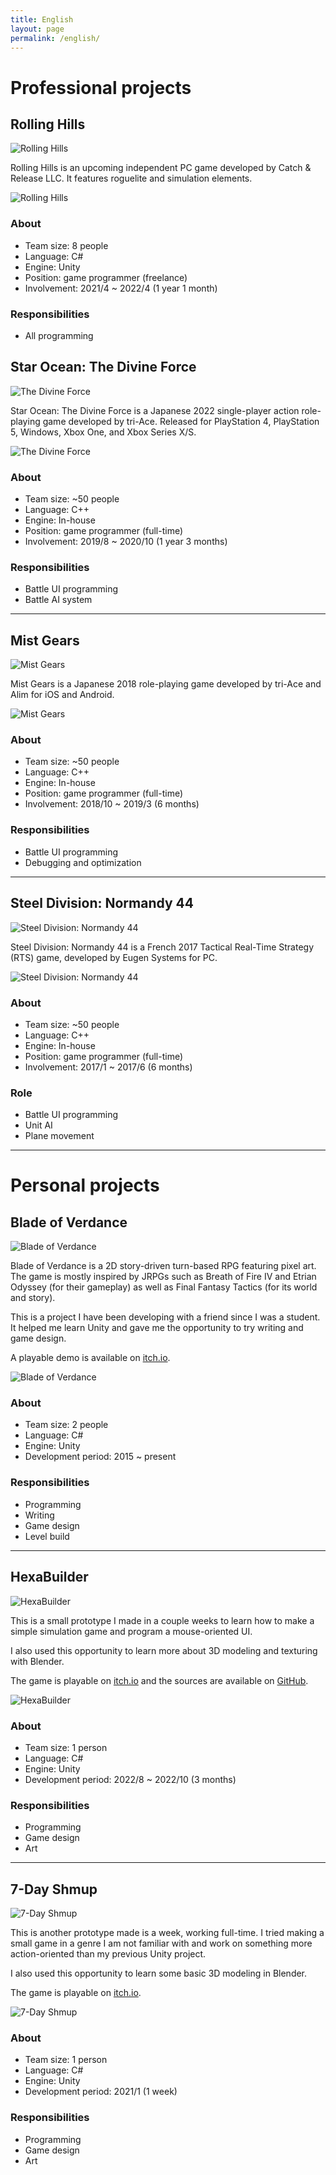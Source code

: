 ```yaml
---
title: English
layout: page
permalink: /english/
---
```


# Professional projects

## Rolling Hills

![Rolling Hills](https://pbs.twimg.com/tweet_video_thumb/Fgp19JyXEAMWe1O?format=jpg&name=900x900)

Rolling Hills is an upcoming independent PC game developed by Catch & Release LLC. It features roguelite and simulation elements.

![Rolling Hills](https://pbs.twimg.com/media/FkcaS6tX0Ak62W0?format=jpg&name=large)

### About

- Team size: 8 people
- Language: C#
- Engine: Unity
- Position: game programmer (freelance)
- Involvement: 2021/4 ~ 2022/4 (1 year 1 month)

### Responsibilities

- All programming

## Star Ocean: The Divine Force

![The Divine Force](https://gh.cdn.sewest.net/assets/ident/news/cc5d6ec0/StarOcean_DF_screenshot12-ct87ibmen.jpg?quality=65)

Star Ocean: The Divine Force is a Japanese 2022 single-player action role-playing game developed by tri-Ace. Released for PlayStation 4, PlayStation 5, Windows, Xbox One, and Xbox Series X/S.

![The Divine Force](https://assets.rpgsite.net/images/images/000/115/719/original/Star-Ocean-The-Divine-Force_20220628_46.jpg)

### About

- Team size: ~50 people
- Language: C++
- Engine: In-house
- Position: game programmer (full-time)
- Involvement: 2019/8 ~ 2020/10 (1 year 3 months)

### Responsibilities

- Battle UI programming
- Battle AI system

---

## Mist Gears

![Mist Gears](https://mmoculture.com/wp-content/uploads/2018/08/Mist-Gears-image-3.jpg)

Mist Gears is a Japanese 2018 role-playing game developed by tri-Ace and Alim for iOS and Android.

![Mist Gears](https://cdn.amz.appget.com/c/wp-content/uploads/2018/11/mist-gears_01.jpg)

### About

- Team size: ~50 people
- Language: C++
- Engine: In-house
- Position: game programmer (full-time)
- Involvement: 2018/10 ~ 2019/3 (6 months)

### Responsibilities

- Battle UI programming
- Debugging and optimization

---

## Steel Division: Normandy 44

![Steel Division: Normandy 44](https://cdn.mos.cms.futurecdn.net/HBX9wEQcgXqgPtK8pM3czC.jpg)

Steel Division: Normandy 44 is a French 2017 Tactical Real-Time Strategy (RTS) game, developed by Eugen Systems for PC.

![Steel Division: Normandy 44](https://eugensystems.com/wp-content/uploads/2017/03/Phase_B.jpg)

### About

- Team size: ~50 people
- Language: C++
- Engine: In-house
- Position: game programmer (full-time)
- Involvement: 2017/1 ~ 2017/6 (6 months)

### Role

- Battle UI programming
- Unit AI
- Plane movement

---

# Personal projects

## Blade of Verdance

![Blade of Verdance](https://img.itch.zone/aW1hZ2UvMTAxOTMyLzExMzMwMDI5LnBuZw==/original/KLliHg.png)

Blade of Verdance is a 2D story-driven turn-based RPG featuring pixel art. The game is mostly inspired by JRPGs such as Breath of Fire IV and Etrian Odyssey (for their gameplay) as well as Final Fantasy Tactics (for its world and story).

This is a project I have been developing with a friend since I was a student. It helped me learn Unity and gave me the opportunity to try writing and game design.

A playable demo is available on [itch.io](https://tchassin.itch.io/blade-of-verdance-demo).

![Blade of Verdance](https://img.itch.zone/aW1hZ2UvMTAxOTMyLzExMzMwMDExLnBuZw==/original/3XErCE.png)

### About

- Team size: 2 people
- Language: C#
- Engine: Unity
- Development period: 2015 ~ present

### Responsibilities

- Programming
- Writing
- Game design
- Level build

---

## HexaBuilder

![HexaBuilder](https://img.itch.zone/aW1hZ2UvMTc0MjE4NC8xMjQ0OTg2NC5wbmc=/original/qtn6s8.png)

This is a small prototype I made in a couple weeks to learn how to make a simple simulation game and program a mouse-oriented UI.

I also used this opportunity to learn more about 3D modeling and texturing with Blender.

The game is playable on [itch.io](https://tchassin.itch.io/hexabuilder) and the sources are available on [GitHub](https://github.com/tchassin/hexa-builder).

![HexaBuilder](https://img.itch.zone/aW1hZ2UvMTc0MjE4NC8xMDI1MzAwMy5wbmc=/original/%2BT0fTs.png)

### About

- Team size: 1 person
- Language: C#
- Engine: Unity
- Development period: 2022/8 ~ 2022/10 (3 months)

### Responsibilities

- Programming
- Game design
- Art

---

## 7-Day Shmup

![7-Day Shmup](https://img.itch.zone/aW1hZ2UvMTU0MjkxMi85MDAxNzI1LnBuZw==/original/h4b4bw.png)

This is another prototype made is a week, working full-time. I tried making a small game in a genre I am not familiar with and work on something more action-oriented than my previous Unity project.

I also used this opportunity to learn some basic 3D modeling in Blender.

The game is playable on [itch.io](https://tchassin.itch.io/7-day-shmup).

![7-Day Shmup](https://img.itch.zone/aW1hZ2UvMTU0MjkxMi8xMjQ0OTkwMC5wbmc=/original/aEtHcW.png)

### About

- Team size: 1 person
- Language: C#
- Engine: Unity
- Development period: 2021/1 (1 week)

### Responsibilities

- Programming
- Game design
- Art

